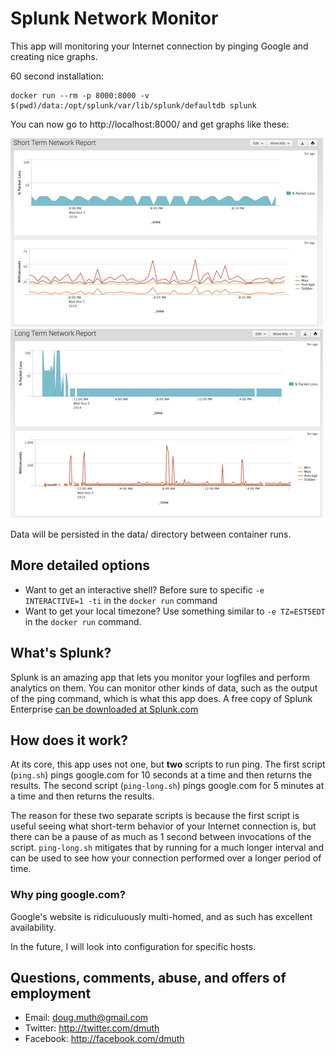 # Splunk Network Monitor

This app will monitoring your Internet connection by pinging Google and creating nice graphs.

60 second installation:

```
docker run --rm -p 8000:8000 -v $(pwd)/data:/opt/splunk/var/lib/splunk/defaultdb splunk
```

You can now go to http://localhost:8000/ and get graphs like these:

![Short Term Network Report](./img/short-term-network-report.png) ![Long Term Network Report](./img/long-term-network-report.png)

Data will be persisted in the data/ directory between container runs.


## More detailed options

- Want to get an interactive shell? Before sure to specific `-e INTERACTIVE=1 -ti` in the `docker run` command
- Want to get your local timezone? Use something similar to `-e TZ=EST5EDT` in the `docker run` command.


## What's Splunk?

Splunk is an amazing app that lets you monitor your logfiles and perform analytics on them.  You can monitor other kinds of data, such as the output of the ping command, which is what this app does.  A free copy of Splunk Enterprise [can be downloaded at Splunk.com](http://www.splunk.com/)


## How does it work?

At its core, this app uses not one, but **two** scripts to run ping.  The first script (`ping.sh`) pings google.com for 10 seconds at a time and then returns the results.  The second script (`ping-long.sh`) pings google.com for 5 minutes at a time and then returns the results.  

The reason for these two separate scripts is because the first script is useful seeing what short-term behavior of your Internet connection is, but there can be a pause of as much as 1 second between invocations of the script.  `ping-long.sh` mitigates that by running for a much longer interval and can be used to see how your connection performed over a longer period of time.


### Why ping google.com?

Google's website is ridiculuously multi-homed, and as such has excellent availability.

In the future, I will look into configuration for specific hosts.


## Questions, comments, abuse, and offers of employment

- Email: doug.muth@gmail.com
- Twitter: http://twitter.com/dmuth
- Facebook: http://facebook.com/dmuth


